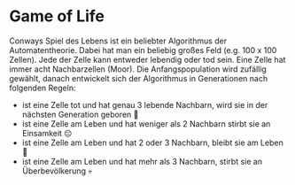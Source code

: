 # Game of Life

Conways Spiel des Lebens ist ein beliebter Algorithmus der Automatentheorie. Dabei hat man ein beliebig großes Feld (e.g. 100 x 100 Zellen). Jede der Zelle kann entweder lebendig oder tod sein. Eine Zelle hat immer acht Nachbarzellen (Moor). Die Anfangspopulation wird zufällig gewählt, danach entwickelt sich der Algorithmus in Generationen nach folgenden Regeln:

* ist eine Zelle tot und hat genau 3 lebende Nachbarn, wird sie in der nächsten Generation geboren 👶
* ist eine Zelle am Leben und hat weniger als 2 Nachbarn stirbt sie an Einsamkeit 😔
* ist eine Zelle am Leben und hat 2 oder 3 Nachbarn, bleibt sie am Leben 🤝‍
* ist eine Zelle am Leben und hat mehr als 3 Nachbarn, stirbt sie an Überbevölkerung 💀
